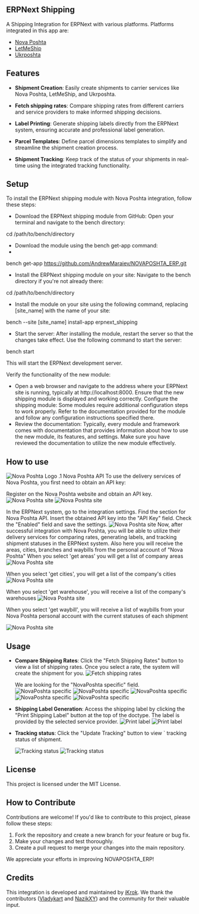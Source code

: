 ## ERPNext Shipping

A Shipping Integration for ERPNext with various platforms. Platforms integrated in this app are:
- [Nova Poshta](https://novaposhta.ua/)
- [LetMeShip](https://www.letmeship.com/en/)
- [Ukrposhta](https://www.ukrposhta.ua/ua)

## Features

- **Shipment Creation**: Easily create shipments to carrier services like Nova Poshta, LetMeShip, and Ukrposhta.

- **Fetch shipping rates**: Compare shipping rates from different carriers and service providers to make informed shipping decisions.

- **Label Printing**: Generate shipping labels directly from the ERPNext system, ensuring accurate and professional label generation.

- **Parcel Templates**: Define parcel dimensions templates to simplify and streamline the shipment creation process.

- **Shipment Tracking**: Keep track of the status of your shipments in real-time using the integrated tracking functionality.


## Setup
To install the ERPNext shipping module with Nova Poshta integration, follow these steps:

- Download the ERPNext shipping module from GitHub:
Open your terminal and navigate to the bench directory:

 cd /path/to/bench/directory

- Download the module using the bench get-app command:
- 
bench get-app https://github.com/AndrewMaraiev/NOVAPOSHTA_ERP.git

- Install the ERPNext shipping module on your site:
Navigate to the bench directory if you're not already there:

 cd /path/to/bench/directory

- Install the module on your site using the following command, replacing [site_name] with the name of your site:

 bench --site [site_name] install-app erpnext_shipping

- Start the server:
After installing the module, restart the server so that the changes take effect. Use the following command to start the server:

 bench start

This will start the ERPNext development server.


Verify the functionality of the new module:
- Open a web browser and navigate to the address where your ERPNext site is running, typically at http://localhost:8000. Ensure that the new shipping module is displayed and working correctly.
Configure the shipping module:
Some modules require additional configuration steps to work properly. Refer to the documentation provided for the module and follow any configuration instructions specified there.
- Review the documentation:
Typically, every module and framework comes with documentation that provides information about how to use the new module, its features, and settings. Make sure you have reviewed the documentation to utilize the new module effectively.


## How to use

![Nova Poshta Logo](https://github.com/AndrewMaraiev/NOVAPOSHTA_ERP/blob/main/images/np_logo.png)
.1 Nova Poshta API
To use the delivery services of Nova Poshta, you first need to obtain an API key:

Register on the Nova Poshta website and obtain an API key.
![Nova Poshta site](https://github.com/AndrewMaraiev/NOVAPOSHTA_ERP/blob/main/images/novaposhta.png)
![Nova Poshta site](https://github.com/AndrewMaraiev/NOVAPOSHTA_ERP/blob/main/images/np%20api.png)

In the ERPNext system, go to the integration settings.
Find the section for Nova Poshta API.
Insert the obtained API key into the "API Key" field.
Check the "Enabled" field and save the settings.
 ![Nova Poshta site](https://github.com/AndrewMaraiev/NOVAPOSHTA_ERP/blob/main/images/NovaPoshta%20menu.png)
Now, after successful integration with Nova Poshta, you will be able to utilize their delivery services for comparing rates, generating labels, and tracking shipment statuses in the ERPNext system. Also here you will receive the areas, cities, branches and waybills from the personal account of "Nova Poshta"
When you select 'get areas' you will get a list of company areas
![Nova Poshta site](https://github.com/AndrewMaraiev/NOVAPOSHTA_ERP/blob/main/images/NovaPoshta_areas.png)

When you select 'get cities', you will get a list of the company's cities
![Nova Poshta site](https://github.com/AndrewMaraiev/NOVAPOSHTA_ERP/blob/main/images/NovaPoshta_cityes.png)

When you select 'get warehouse', you will receive a list of the company's warehouses
![Nova Poshta site](https://github.com/AndrewMaraiev/NOVAPOSHTA_ERP/blob/main/images/NovaPoshta_warehouse.png)

When you select 'get waybill', you will receive a list of waybills from your Nova Poshta personal account with the current statuses of each shipment

![Nova Poshta site](https://github.com/AndrewMaraiev/NOVAPOSHTA_ERP/blob/main/images/fetch%20status.png)

## Usage

- **Compare Shipping Rates**:
  Click the "Fetch Shipping Rates" button to view a list of shipping rates. Once you select a rate, the system will create the shipment for you.
  ![Fetch shipping rates](https://github.com/AndrewMaraiev/NOVAPOSHTA_ERP/blob/main/images/fetch%20shipping%20rates.png)

  We are looking for the "NovaPoshta specific" field.
  ![NovaPoshta specific](https://github.com/AndrewMaraiev/NOVAPOSHTA_ERP/blob/main/images/np1.png)
  ![NovaPoshta specific](https://github.com/AndrewMaraiev/NOVAPOSHTA_ERP/blob/main/images/np2.png)
  ![NovaPoshta specific](https://github.com/AndrewMaraiev/NOVAPOSHTA_ERP/blob/main/images/np3.png)
  ![NovaPoshta specific](https://github.com/AndrewMaraiev/NOVAPOSHTA_ERP/blob/main/images/np4.png)
  ![NovaPoshta specific](https://github.com/AndrewMaraiev/NOVAPOSHTA_ERP/blob/main/images/np5.png)


- **Shipping Label Generation**:
  Access the shipping label by clicking the "Print Shipping Label" button at the top of the doctype. The label is provided by the selected service provider.
  ![Print label](https://github.com/AndrewMaraiev/NOVAPOSHTA_ERP/blob/main/images/print%20shipping%20label.png)
  ![Print label](https://github.com/AndrewMaraiev/NOVAPOSHTA_ERP/blob/main/images/label%20'zebra'.png)

- **Tracking status**:
  Click the "Update Tracking" button to view ` tracking status of shipment.

  ![Tracking status](https://github.com/AndrewMaraiev/NOVAPOSHTA_ERP/blob/main/images/status.png)
  ![Tracking status](https://github.com/AndrewMaraiev/NOVAPOSHTA_ERP/blob/main/images/status%20done.png)
  
## License

This project is licensed under the MIT License.

## How to Contribute

Contributions are welcome! If you'd like to contribute to this project, please follow these steps:

1. Fork the repository and create a new branch for your feature or bug fix.
2. Make your changes and test thoroughly.
3. Create a pull request to merge your changes into the main repository.

We appreciate your efforts in improving NOVAPOSHTA_ERP!

## Credits

This integration is developed and maintained by [iKrok](https://github.com/ikrokdev). We thank the contributors ([Vladykart](https://github.com/Vladykart) and [NazikXY](https://github.com/NazikXY)) and the community for their valuable input.


